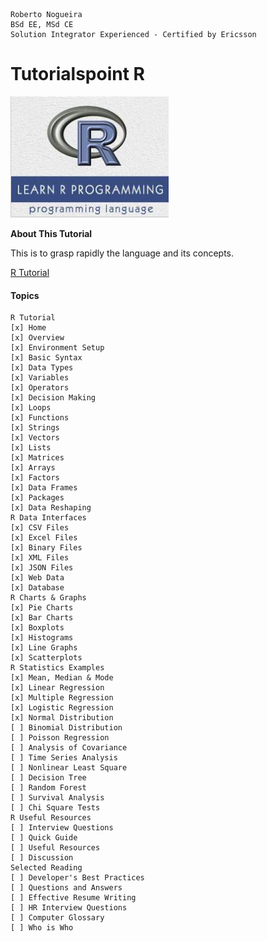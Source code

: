 ```
Roberto Nogueira  
BSd EE, MSd CE
Solution Integrator Experienced - Certified by Ericsson
```
# Tutorialspoint R

![ebook cover](images/tutorialspoint-r.png)

**About This Tutorial**

This is to grasp rapidly the language and its concepts.

[R Tutorial](https://www.tutorialspoint.com/r/index.htm)

#### Topics
```
R Tutorial
[x] Home
[x] Overview
[x] Environment Setup
[x] Basic Syntax
[x] Data Types
[x] Variables
[x] Operators
[x] Decision Making
[x] Loops
[x] Functions
[x] Strings
[x] Vectors
[x] Lists
[x] Matrices
[x] Arrays
[x] Factors
[x] Data Frames
[x] Packages
[x] Data Reshaping
R Data Interfaces
[x] CSV Files
[x] Excel Files
[x] Binary Files
[x] XML Files
[x] JSON Files
[x] Web Data
[x] Database
R Charts & Graphs
[x] Pie Charts
[x] Bar Charts
[x] Boxplots
[x] Histograms
[x] Line Graphs
[x] Scatterplots
R Statistics Examples
[x] Mean, Median & Mode
[x] Linear Regression
[x] Multiple Regression
[x] Logistic Regression
[x] Normal Distribution
[ ] Binomial Distribution
[ ] Poisson Regression
[ ] Analysis of Covariance
[ ] Time Series Analysis
[ ] Nonlinear Least Square
[ ] Decision Tree
[ ] Random Forest
[ ] Survival Analysis
[ ] Chi Square Tests
R Useful Resources
[ ] Interview Questions
[ ] Quick Guide
[ ] Useful Resources
[ ] Discussion
Selected Reading
[ ] Developer's Best Practices
[ ] Questions and Answers
[ ] Effective Resume Writing
[ ] HR Interview Questions
[ ] Computer Glossary
[ ] Who is Who
```
